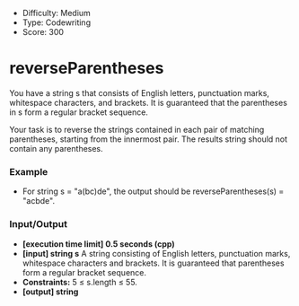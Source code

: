 - Difficulty: Medium
- Type: Codewriting
- Score: 300

# reverseParentheses
You have a string s that consists of English letters, punctuation marks, whitespace characters, and brackets. It is guaranteed that the parentheses in s form a regular bracket sequence.

Your task is to reverse the strings contained in each pair of matching parentheses, starting from the innermost pair. The results string should not contain any parentheses.

### Example

- For string s = "a(bc)de", the output should be
reverseParentheses(s) = "acbde".

### Input/Output

- **[execution time limit] 0.5 seconds (cpp)**
- **[input] string s** A string consisting of English letters, punctuation marks, whitespace characters and brackets. It is guaranteed that parentheses form a regular bracket sequence.
- **Constraints:** 5 ≤ s.length ≤ 55.
- **[output] string**
